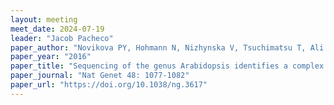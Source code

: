 ```yaml
---
layout: meeting
meet_date: 2024-07-19 
leader: "Jacob Pacheco"
paper_author: "Novikova PY, Hohmann N, Nizhynska V, Tsuchimatsu T, Ali J, Muir G, Guggisberg A, Paape T, Schmid K, Fedorenko OM, Holm S, Säll T, Schlötterer C, Marhold K, Widmer A, Sese J, Shimizu KK, Weigel D, Krämer U, Koch MA, Nordborg M"
paper_year: "2016"
paper_title: "Sequencing of the genus Arabidopsis identifies a complex history of nonbifurcating speciation and abundant trans-specific polymorphism"
paper_journal: "Nat Genet 48: 1077-1082"
paper_url: "https://doi.org/10.1038/ng.3617"
---
```



